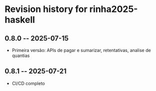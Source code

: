 # Revision history for rinha2025-haskell

## 0.8.0 -- 2025-07-15

* Primeira versão: APIs de pagar e sumarizar, retentativas, analise de quantias

## 0.8.1 -- 2025-07-21

* CI/CD completo
